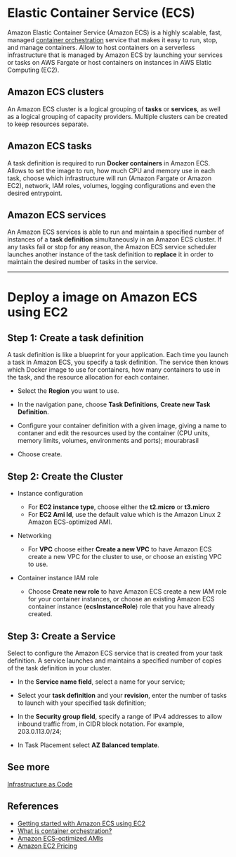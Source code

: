 # Elastic Container Service (ECS)

Amazon Elastic Container Service (Amazon ECS) is a highly scalable, fast, managed [container orchestration](https://www.redhat.com/en/topics/containers/what-is-container-orchestration) service that makes it easy to run, stop, and manage containers. Allow to host containers on a serverless infrastructure that is managed by Amazon ECS by launching your services or tasks on AWS Fargate or host containers on instances in AWS Elatic Computing (EC2).

## Amazon ECS clusters

An Amazon ECS cluster is a logical grouping of **tasks** or **services**, as well as a logical grouping of capacity providers. Multiple clusters can be created to keep resources separate.

## Amazon ECS tasks

A task definition is required to run **Docker containers** in Amazon ECS. Allows to set the image to run, how much CPU and memory use in each task, choose which infrastructure will run (Amazon Fargate or Amazon EC2), network, IAM roles, volumes, logging configurations and even the desired entrypoint.

## Amazon ECS services

An Amazon ECS services is able to run and maintain a specified number of instances of a **task definition** simultaneously in an Amazon ECS cluster. If any tasks fail or stop for any reason, the Amazon ECS service scheduler launches another instance of the task definition to **replace** it in order to maintain the desired number of tasks in the service.

---

# Deploy a image on Amazon ECS using EC2

## Step 1: Create a task definition

A task definition is like a blueprint for your application. Each time you launch a task in Amazon ECS, you specify a task definition. The service then knows which Docker image to use for containers, how many containers to use in the task, and the resource allocation for each container.

- Select the **Region** you want to use.

- In the navigation pane, choose **Task Definitions**, **Create new Task Definition**.

- Configure your container definition with a given image, giving a name to contaner and edit the resources used by the container (CPU units, memory limits, volumes, environments and ports);
mourabrasil

- Choose create.

## Step 2: Create the Cluster

- Instance configuration
  - For **EC2 instance type**, choose either the **t2.micro** or **t3.micro**
  - For **EC2 Ami Id**, use the default value which is the Amazon Linux 2 Amazon ECS-optimized AMI.

- Networking
  - For **VPC** choose either **Create a new VPC** to have Amazon ECS create a new VPC for the cluster to use, or choose an existing VPC to use.

- Container instance IAM role
  - Choose **Create new role** to have Amazon ECS create a new IAM role for your container instances, or choose an existing Amazon ECS container instance (**ecsInstanceRole**) role that you have already created.

## Step 3: Create a Service

Select to configure the Amazon ECS service that is created from your task definition. A service launches and maintains a specified number of copies of the task definition in your cluster.

- In the **Service name field**, select a name for your service;

- Select your **task definition** and your **revision**, enter the number of tasks to launch with your specified task definition;

- In the **Security group field**, specify a range of IPv4 addresses to allow inbound traffic from, in CIDR block notation. For example, 203.0.113.0/24;

- In Task Placement select **AZ Balanced template**.
 
## See more

[Infrastructure as Code](./iac.md)

## References

- [Getting started with Amazon ECS using EC2](https://docs.aws.amazon.com/AmazonECS/latest/developerguide/getting-started-ecs-ec2.html)
- [What is container orchestration?](https://www.redhat.com/en/topics/containers/what-is-container-orchestration)
- [Amazon ECS-optimized AMIs](https://docs.aws.amazon.com/AmazonECS/latest/developerguide/ecs-optimized_AMI.html)
- [Amazon EC2 Pricing](https://aws.amazon.com/pt/ec2/pricing/)
